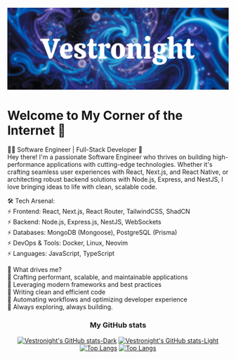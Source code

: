[![header](./banner.png)]()

# Welcome to My Corner of the Internet 👋

👨‍💻 Software Engineer | Full-Stack Developer 🚀<br/>
Hey there! I'm a passionate Software Engineer who thrives on building high-performance applications with cutting-edge technologies. Whether it's crafting seamless user experiences with React, Next.js, and React Native, or architecting robust backend solutions with Node.js, Express, and NestJS, I love bringing ideas to life with clean, scalable code.<br/>

🛠 Tech Arsenal:<br/>
⚡ Frontend: React, Next.js, React Router, TailwindCSS, ShadCN<br/>
⚡ Backend: Node.js, Express.js, NestJS, WebSockets<br/>
⚡ Databases: MongoDB (Mongoose), PostgreSQL (Prisma)<br/>
⚡ DevOps & Tools: Docker, Linux, Neovim<br/>
⚡ Languages: JavaScript, TypeScript<br/>

💎 What drives me?<br/>
🚀 Crafting performant, scalable, and maintainable applications<br/>
🚀 Leveraging modern frameworks and best practices<br/>
🚀 Writing clean and efficient code<br/>
🚀 Automating workflows and optimizing developer experience<br/>
🚀 Always exploring, always building. <br/>

### <p align="center">My GitHub stats</p>

<div align="center">

[![Vestronight's GitHub stats-Dark](https://github-readme-stats.vercel.app/api?username=vestronight&show_icons=true&theme=tokyonight#gh-dark-mode-only)](https://github-readme-stats.vercel.app/api?username=vestronight&show_icons=true&theme=tokyonight#gh-dark-mode-only)
[![Vestronight's GitHub stats-Light](https://github-readme-stats.vercel.app/api?username=vestronight&show_icons=true&theme=default#gh-light-mode-only)](https://github-readme-stats.vercel.app/api?username=vestronight&show_icons=true&theme=default#gh-light-mode-only)
[![Top Langs](https://github-readme-stats.vercel.app/api/top-langs/?username=vestronight&layout=compact&theme=tokyonight#gh-dark-mode-only)](https://github-readme-stats.vercel.app/api/top-langs/?username=vestronight&layout=compact&theme=tokyonight#gh-dark-mode-only)
[![Top Langs](https://github-readme-stats.vercel.app/api/top-langs/?username=vestronight&layout=compact#gh-light-mode-only)](https://github-readme-stats.vercel.app/api/top-langs/?username=vestronight&layout=compact#gh-light-mode-only)

</div>
